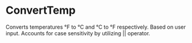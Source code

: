 # ConvertTemp
Converts temperatures °F to °C and °C to °F respectively.
Based on user input. Accounts for case sensitivity by utilizing || operator.
